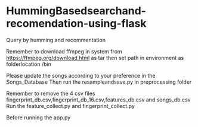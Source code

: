 # HummingBasedsearchand-recomendation-using-flask
Query by humming and recommentation

Remember to download ffmpeg in system from https://ffmpeg.org/download.html as tar
then set path in environment  as folderlocation /bin

Please update the songs according to your preference in the Songs_Database
Then run the resampleandsave.py in preprocessing folder

Remember to remove the 4 csv files fingerprint_db.csv,fingerprint_db_16.csv,features_db.csv and songs_db.csv
Run the feature_collect.py and fingerprint_collect.py

Before running the app.py 
